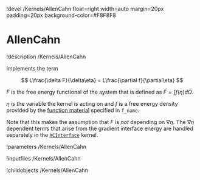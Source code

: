 !devel /Kernels/AllenCahn float=right width=auto margin=20px padding=20px background-color=#F8F8F8

# AllenCahn
!description /Kernels/AllenCahn

Implements the term

$$
L\frac{\delta F}{\delta\eta} = L\frac{\partial f}{\partial\eta}
$$

$F$ is the free energy functional of the system that is defined as $F=\int f(\eta) d\Omega$.

$\eta$ is the variable the kernel is acting on and $f$ is a free energy density
provided by the [function material](../../introduction/FunctionMaterials) specified in `f_name`.

Note that this makes the assumption that $F$ is _not_ depending on $\nabla\eta$. The $\nabla \eta$ dependent terms
that arise from the gradient interface energy are handled separately in the [`ACInterface`](/Kernels/ACInterface.md) kernel.

!parameters /Kernels/AllenCahn

!inputfiles /Kernels/AllenCahn

!childobjects /Kernels/AllenCahn
